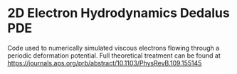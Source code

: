 # 2D Electron Hydrodynamics Dedalus PDE
Code used to numerically simulated viscous electrons flowing through a periodic deformation potential. 
Full theoretical treatment can be found at https://journals.aps.org/prb/abstract/10.1103/PhysRevB.109.155145 
